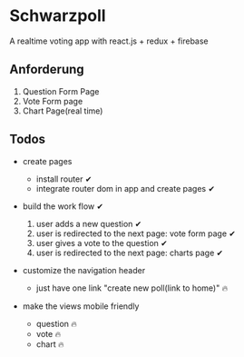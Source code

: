 # Schwarzpoll
A realtime voting app with react.js + redux + firebase

## Anforderung
 1. Question Form Page
 2. Vote Form page
 3. Chart Page(real time)

## Todos
- create pages
    - install router ✔︎
    - integrate router dom in app and create pages ✔︎
- build the work flow ✔︎
    1. user adds a new question ✔︎
    2. user is redirected to the next page: vote form page ✔︎
    3. user gives a vote to the question ✔︎
    4. user is redirected to the next page:  charts page ✔︎
   
- customize the navigation header
    - just have one link "create new poll(link to home)" 🔥
    
- make the views mobile friendly
    - question 🔥
    - vote 🔥
    - chart 🔥
    
    
